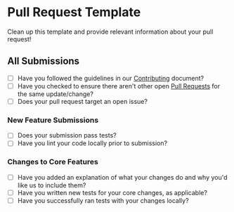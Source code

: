 # Pull Request Template

Clean up this template and provide relevant information about your pull request!

## All Submissions

* [ ] Have you followed the guidelines in our [Contributing](../.github/CONTRIBUTING.md) document?
* [ ] Have you checked to ensure there aren't other open [Pull Requests](../../../pulls) for the same update/change?
* [ ] Does your pull request target an open issue?

### New Feature Submissions

* [ ] Does your submission pass tests?
* [ ] Have you lint your code locally prior to submission?

### Changes to Core Features

* [ ] Have you added an explanation of what your changes do and why you'd like us to include them?
* [ ] Have you written new tests for your core changes, as applicable?
* [ ] Have you successfully ran tests with your changes locally?
